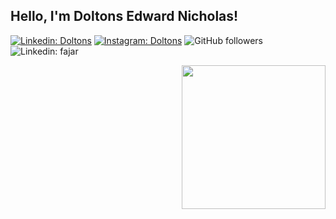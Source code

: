 <h2>Hello, I'm Doltons Edward Nicholas!</h2> 


[![Linkedin: Doltons](https://img.shields.io/badge/-Doltons%20Edward-blue?style=flat&logo=Linkedin&logoColor=white&link=https://www.linkedin.com/in/doltons-edward-nicholas-p-1498a7208/)](https://www.linkedin.com/in/doltons-edward-nicholas-p/)
[![Instagram: Doltons](https://img.shields.io/badge/-Profol_e-DD2A7D?style=flat&logo=Instagram&logoColor=white&link=https://www.linkedin.com/in/doltons-edward-nicholas-p-1498a7208/)](https://www.linkedin.com/in/doltons-edward-nicholas-p-1498a7208/)
![GitHub followers](https://img.shields.io/github/followers/secondl1f3?label=Follow&style=social)
![Linkedin: fajar](https://img.shields.io/badge/-ReactJs-61DAFB?logo=react&logoColor=white&link=)

<!-- ![Twitter Follow](https://img.shields.io/twitter/follow/fjr_notes?label=Follow)
[![Linkedin: fajar](https://img.shields.io/badge/-ahmad%20fajar-blue?style=flat-square&logo=Linkedin&logoColor=white&link=https://www.linkedin.com/in/ahmad-fajar/)](https://www.linkedin.com/in/ahmad-fajar)
![GitHub followers](https://img.shields.io/github/followers/secondl1f3?label=Follow&style=social)
[![website](https://img.shields.io/badge/Website-46a2f1.svg?&style=flat-square&logo=Google-Chrome&logoColor=white&link=https://fajarah.wordpress.com/)](https://fajarah.wordpress.com/) -->



<img align='right' src="https://media.giphy.com/media/QssGEmpkyEOhBCb7e1/giphy.gif?cid=ecf05e47c19133vx7wb7boyeeipf0op5lwjbvs9fk9i8fuqe&rid=giphy.gif&ct=s" width="230"> 









<!--https://media.giphy.com/media/M9gbBd9nbDrOTu1Mqx/giphy.gif -->
